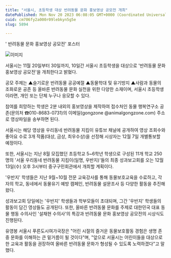 ```yaml
---
title: "서울시, 초등학생 대상 반려동물 문화 홍보영상 공모전 개최"
datePublished: Mon Nov 20 2023 06:08:05 GMT+0000 (Coordinated Universal Time)
cuid: cm706fy2a000r09lebkyn5g5e
slug: 5894

---
```



' 반려동물 문화 홍보영상 공모전' 포스터

![이미지](https://cdn.hashnode.com/res/hashnode/image/upload/v1739259906512/80893177-8f56-488d-ae8f-71707b21c44b.png)

서울시는 11월 20일부터 30일까지, 10일간 서울시 초등학생을 대상으로 '반려동물 문화 홍보영상 공모전'을 개최한다고 밝혔다.

공모 주제는 ▲슬기로운 반려동물 공공예절 ▲동물학대 및 유기방지 ▲사람과 동물의 조화로운 공존 등 올바른 반려동물 문화 실천을 위한 다양한 소재이며, 서울시 초등학생이라면, 개인 또는 단체 누구나 응모할 수 있다.

참여를 희망하는 학생은 2분 내외의 홍보영상을 제작하여 접수처인 동물 행복연구소 공존(문의처 ☎010-8683-0731)의 이메일(gongzone @animalgongzone.com) 주소로 영상파일을 송부하면 된다.

서울시는 해당 영상을 우리동네 반려동물 지킴이 유튜브 채널에 공개하여 영상 조회수와 좋아요 수로 3개 작품(대상, 금상, 최우수상)을 선정해 시상자는 12월 7일 개별통보할 예정이다.

또한, 서울시는 지난 8월 모집했던 초등학교 5~6학년 학생으로 구성된 11개 학교 250명의 '서울 우리동네 반려동물 지킴이(일명, 우반지)'들의 최종 성과보고회를 오는 12월 13일(수) 오후 3시부터 중구구민회관에서 개최할 계획이다.

'우반지' 학생들은 지난 9월~10월 전문 교육강사를 통해 동물보호교육을 수료하고, 각자의 학교, 동네에서 동물유기 예방 캠페인, 반려동물 설문조사 등 다양한 활동을 추진해 왔다.

성과보고회 당일에는 '우반지' 학생들과 학부모들이 초대되며, 그간 '우반지' 학생들의 활동이 담긴 영상들도 공개된다. 또한, 올바른 반려동물 문화를 주제로 대한민국 대표 동물 행동 수의사인 '설채현 수의사'의 특강과 반려동물 문화 홍보영상 공모전의 시상식도 진행된다.

유영봉 서울시 푸른도시여가국장은 "어린 시절의 즐거운 동물보호활동 경험은 생명 존중 문화를 이해하는 큰 밑거름이 될 것이다"며, "앞으로 서울시는 어린이들을 대상으로 한 교육과 활동을 권장하여 올바른 반려동물 문화가 형성될 수 있도록 노력하겠다"고 말했다.